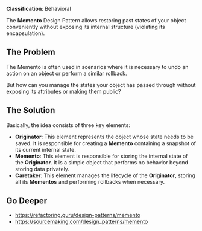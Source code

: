 **Classification**: Behavioral

The **Memento** Design Pattern allows restoring past states of your object conveniently without exposing its internal structure (violating its encapsulation).

## The Problem

The Memento is often used in scenarios where it is necessary to undo an action on an object or perform a similar rollback.

But how can you manage the states your object has passed through without exposing its attributes or making them public?

## The Solution

Basically, the idea consists of three key elements:

- **Originator**: This element represents the object whose state needs to be saved. It is responsible for creating a **Memento** containing a snapshot of its current internal state.
- **Memento**: This element is responsible for storing the internal state of the **Originator**. It is a simple object that performs no behavior beyond storing data privately.
- **Caretaker**: This element manages the lifecycle of the **Originator**, storing all its **Mementos** and performing rollbacks when necessary.

## Go Deeper

- <https://refactoring.guru/design-patterns/memento>
- <https://sourcemaking.com/design_patterns/memento>